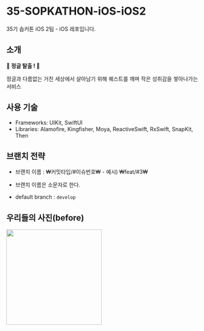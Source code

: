 # 35-SOPKATHON-iOS-iOS2
35기 솝커톤 iOS 2팀 - iOS 레포입니다.

## 소개
**🌴 정글 탈출 ! 🌴**

정글과 다름없는 거친 세상에서 살아남기 위해 퀘스트를 깨며 작은 성취감을 쌓아나가는 서비스

## 사용 기술
* Frameworks: UIKit, SwiftUI
* Libraries: Alamofire, Kingfisher, Moya, ReactiveSwift, RxSwift, SnapKit, Then

## 브랜치 전략
* 브랜치 이름 : ₩커밋타입/#이슈번호₩ - 예시) ₩feat/#3₩

- 브랜치 이름은 소문자로 한다.

- default branch : `develop`

## 우리들의 사진(before)
<img src = "https://github.com/user-attachments/assets/639cc2f5-b854-4fdd-9ab7-5c97fc75f92c" width ="250">
